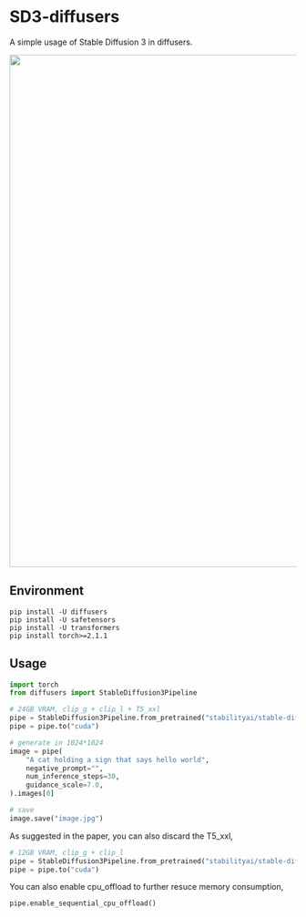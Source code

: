 # SD3-diffusers
A simple usage of Stable Diffusion 3 in diffusers.

<div align="center">
<img src='assets/image.jpg' width = 900 >
</div>

## Environment
```
pip install -U diffusers
pip install -U safetensors
pip install -U transformers
pip install torch>=2.1.1
```

## Usage
```python
import torch
from diffusers import StableDiffusion3Pipeline

# 24GB VRAM, clip_g + clip_l + T5_xxl
pipe = StableDiffusion3Pipeline.from_pretrained("stabilityai/stable-diffusion-3-medium-diffusers", torch_dtype=torch.float16)
pipe = pipe.to("cuda")

# generate in 1024*1024
image = pipe(
    "A cat holding a sign that says hello world",
    negative_prompt="",
    num_inference_steps=30,
    guidance_scale=7.0,
).images[0]

# save
image.save("image.jpg")
```

As suggested in the paper, you can also discard the T5_xxl,
```python
# 12GB VRAM, clip_g + clip_l
pipe = StableDiffusion3Pipeline.from_pretrained("stabilityai/stable-diffusion-3-medium-diffusers", text_encoder_3=None, tokenizer_3=None, torch_dtype=torch.float16)
pipe = pipe.to("cuda")
```

You can also enable cpu_offload to further resuce memory consumption,
```python
pipe.enable_sequential_cpu_offload()
```

